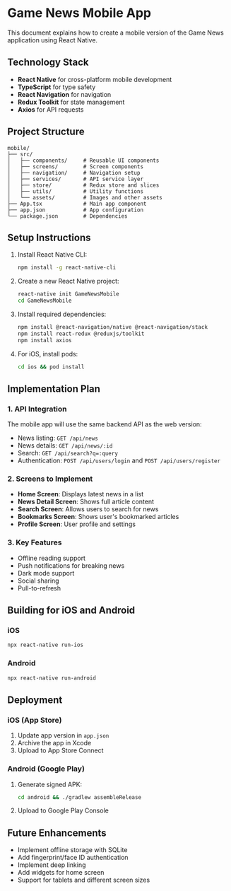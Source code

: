 # Game News Mobile App

This document explains how to create a mobile version of the Game News application using React Native.

## Technology Stack

- **React Native** for cross-platform mobile development
- **TypeScript** for type safety
- **React Navigation** for navigation
- **Redux Toolkit** for state management
- **Axios** for API requests

## Project Structure

```
mobile/
├── src/
│   ├── components/     # Reusable UI components
│   ├── screens/        # Screen components
│   ├── navigation/     # Navigation setup
│   ├── services/       # API service layer
│   ├── store/          # Redux store and slices
│   ├── utils/          # Utility functions
│   └── assets/         # Images and other assets
├── App.tsx             # Main app component
├── app.json            # App configuration
└── package.json        # Dependencies
```

## Setup Instructions

1. Install React Native CLI:
   ```bash
   npm install -g react-native-cli
   ```

2. Create a new React Native project:
   ```bash
   react-native init GameNewsMobile
   cd GameNewsMobile
   ```

3. Install required dependencies:
   ```bash
   npm install @react-navigation/native @react-navigation/stack
   npm install react-redux @reduxjs/toolkit
   npm install axios
   ```

4. For iOS, install pods:
   ```bash
   cd ios && pod install
   ```

## Implementation Plan

### 1. API Integration
The mobile app will use the same backend API as the web version:
- News listing: `GET /api/news`
- News details: `GET /api/news/:id`
- Search: `GET /api/search?q=:query`
- Authentication: `POST /api/users/login` and `POST /api/users/register`

### 2. Screens to Implement
- **Home Screen**: Displays latest news in a list
- **News Detail Screen**: Shows full article content
- **Search Screen**: Allows users to search for news
- **Bookmarks Screen**: Shows user's bookmarked articles
- **Profile Screen**: User profile and settings

### 3. Key Features
- Offline reading support
- Push notifications for breaking news
- Dark mode support
- Social sharing
- Pull-to-refresh

## Building for iOS and Android

### iOS
```bash
npx react-native run-ios
```

### Android
```bash
npx react-native run-android
```

## Deployment

### iOS (App Store)
1. Update app version in `app.json`
2. Archive the app in Xcode
3. Upload to App Store Connect

### Android (Google Play)
1. Generate signed APK:
   ```bash
   cd android && ./gradlew assembleRelease
   ```
2. Upload to Google Play Console

## Future Enhancements

- Implement offline storage with SQLite
- Add fingerprint/face ID authentication
- Implement deep linking
- Add widgets for home screen
- Support for tablets and different screen sizes